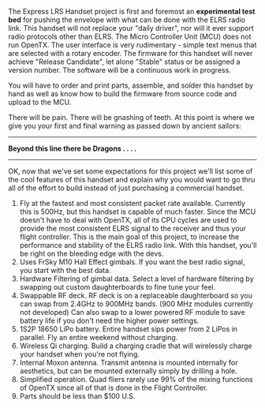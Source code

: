 
The Express LRS Handset project is first and foremost an **experimental test bed** for pushing the envelope with what can be done with the ELRS radio link.  This handset will not replace your "daily driver", nor will it ever support radio protocols other than ELRS.  The Micro Controller Unit (MCU) does not run OpenTX.  The user interface is very rudimentary - simple text menus that are selected with a rotary encoder.  The firmware for this handset will never achieve "Release Candidate", let alone "Stable" status or be assigned a version number.  The software will be a continuous work in progress.

You will have to order and print parts, assemble, and solder this handset by hand as well as know how to build the firmware from source code and upload to the MCU.  

There will be pain.  There will be gnashing of teeth.  At this point is where we give you your first and final warning as passed down by ancient sailors:

***********************************************************
**Beyond this line there be Dragons . . . .**
***********************************************************

OK, now that we've set some expectations for this project we'll list some of the cool features of this handset and explain why you would want to go thru all of the effort to build instead of just purchasing a commercial handset.

1. Fly at the fastest and most consistent packet rate available.  Currently this is 500Hz, but this handset is capable of much faster.  Since the MCU doesn't have to deal with OpenTX, all of its CPU cycles are used to provide the most consistent ELRS signal to the receiver and thus your flight controller.  This is the main goal of this project, to increase the performance and stability of the ELRS radio link.  With this handset, you'll be right on the bleeding edge with the devs.
2. Uses FrSky M10 Hall Effect gimbals.  If you want the best radio signal, you start with the best data.
3. Hardware Filtering of gimbal data.  Select a level of hardware filtering by swapping out custom daughterboards to fine tune your feel.
4. Swappable RF deck.  RF deck is on a replaceable daughterboard so you can swap from 2.4GHz to 900MHz bands. (900 MHz modules currently not developed)  Can also swap to a lower powered RF module to save battery life if you don't need the higher power settings.
5. 1S2P 18650 LiPo battery.  Entire handset sips power from 2 LiPos in parallel.  Fly an entire weekend without charging.
6. Wireless Qi charging.  Build a charging cradle that will wirelessly charge your handset when you're not flying.
7. Internal Moxon antenna.  Transmit antenna is mounted internally for aesthetics, but can be mounted externally simply by drilling a hole.
8. Simplified operation.  Quad fliers rarely use 99% of the mixing functions of OpenTX since all of that is done in the Flight Controller.
9. Parts should be less than $100 U.S.

